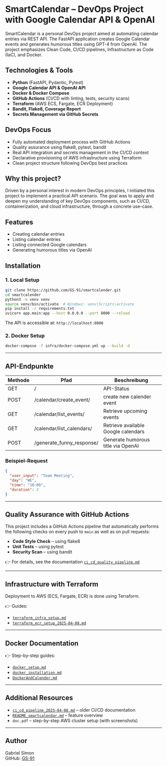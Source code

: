# SmartCalendar – DevOps Project with Google Calendar API & OpenAI

SmartCalendar is a personal DevOps project aimed at automating calendar entries via REST API. The FastAPI application creates Google Calendar events and generates humorous titles using GPT-4 from OpenAI. The project emphasizes Clean Code, CI/CD pipelines, Infrastructure as Code (IaC), and Docker.

## Technologies & Tools

- **Python** (FastAPI, Pydantic, Pytest)  
- **Google Calendar API & OpenAI API**  
- **Docker & Docker Compose**  
- **GitHub Actions** (CI/CD with linting, tests, security scans)  
- **Terraform** (AWS ECS, Fargate, ECR Deployment)  
- **Bandit, Flake8, Coverage Report**  
- **Secrets Management via GitHub Secrets**

## DevOps Focus

- Fully automated deployment process with GitHub Actions  
- Quality assurance using flake8, pytest, bandit  
- Real API integration and secrets management in the CI/CD context  
- Declarative provisioning of AWS infrastructure using Terraform  
- Clean project structure following DevOps best practices

## Why this project?

Driven by a personal interest in modern DevOps principles, I initiated this project to implement a practical API scenario. The goal was to apply and deepen my understanding of key DevOps components, such as CI/CD, containerization, and cloud infrastructure, through a concrete use-case.

## Features

- Creating calendar entries
- Listing calendar entries
- Listing connected Google calendars
- Generating humorous titles via OpenAI

## Installation

### 1. Local Setup

```bash
git clone https://github.com/GS-91/smartcalender.git
cd smartcalender
python3 -m venv venv
source venv/bin/activate  # Windows: venv\Scripts\activate
pip install -r requirements.txt
uvicorn app.main:app --host 0.0.0.0 --port 8000 --reload
```

The API is accessible at: `http://localhost:8000`

### 2. Docker Setup

```bash
docker-compose -f infra/docker-compose.yml up --build -d
```

---

## API-Endpunkte

| Methode | Pfad                        | Beschreibung                                |
|--------|-----------------------------|---------------------------------------------|
| GET    | /                           | API-Status                                  |
| POST   | /calendar/create_event/     | create new calender event                    |
| GET    | /calendar/list_events/      | Retrieve upcoming events                  |
| GET    | /calendar/list_calendars/   | Retrieve available Google calendars          |
| POST   | /generate_funny_response/   | Generate humorous title via OpenAI       |

### Beispiel-Request

```json
{
  "user_input": "Team Meeting",
  "day": "WE",
  "time": "10:00",
  "duration": 2
}
```

---

## Quality Assurance with GitHub Actions

This project includes a GitHub Actions pipeline that automatically performs the following checks on every push to `main` as well as on pull requests:

- **Code Style Check** – using flake8  
- **Unit Tests** – using pytest  
- **Security Scan** – using bandit

👉 For details, see the documentation [`ci_cd_quality_pipeline.md`](docs/ci_cd_quality_pipeline.md)

---

## Infrastructure with Terraform

Deployment to AWS (ECS, Fargate, ECR) is done using Terraform.

👉 Guides:
- [`terraform_infra_setup.md`](docs/terraform_infra_setup.md)
- [`terraform_ecr_setup_2025-04-08.md`](docs/terraform_ecr_setup_2025-04-08.md)

---

## Docker Documentation

👉 Step-by-step guides:
- [`docker_setup.md`](docs/docker_setup.md)
- [`docker_installation.md`](docs/docker_installation.md)
- [`DockerAndCalender.md`](docs/DockerAndCalender.md)

---

## Additional Resources

- [`ci_cd_pipeline_2025-04-08.md`](docs/ci_cd_pipeline_2025-04-08.md) – older CI/CD documentation  
- [`README_smartcalendar.md`](docs/README_smartcalendar.md) – feature overview  
- `doc.pdf` – step-by-step AWS cluster setup (with screenshots)

---

## Author

Gabriel Simon  
GitHub: [GS-91](https://github.com/GS-91)

